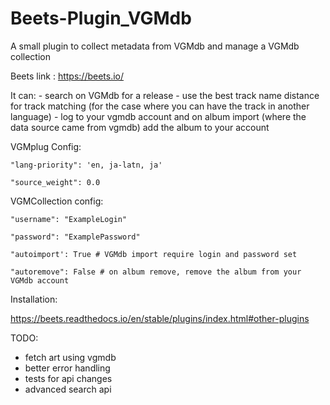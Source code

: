 # Beets-Plugin_VGMdb
A small plugin to collect metadata from VGMdb and manage a VGMdb collection

Beets link : https://beets.io/

It can:
    - search on VGMdb for a release
    - use the best track name distance for track matching (for the case where you can have the track in another language)
    - log to your vgmdb account and on album import (where the data source came from vgmdb) add the album to your account

VGMplug Config:

    "lang-priority": 'en, ja-latn, ja'
    
    "source_weight": 0.0
    

    
VGMCollection config:

    "username": "ExampleLogin"
    
    "password": "ExamplePassword"

    "autoimport': True # VGMdb import require login and password set
    
    "autoremove": False # on album remove, remove the album from your VGMdb account

Installation:

https://beets.readthedocs.io/en/stable/plugins/index.html#other-plugins

TODO: 
- fetch art using vgmdb
- better error handling
- tests for api changes
- advanced search api
